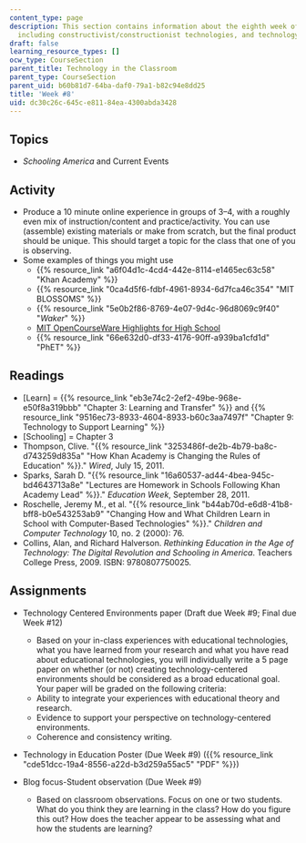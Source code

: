 ```yaml
---
content_type: page
description: This section contains information about the eighth week of the course,
  including constructivist/constructionist technologies, and technology and learning.
draft: false
learning_resource_types: []
ocw_type: CourseSection
parent_title: Technology in the Classroom
parent_type: CourseSection
parent_uid: b60b81d7-64ba-daf0-79a1-b82c94e8dd25
title: 'Week #8'
uid: dc30c26c-645c-e811-84ea-4300abda3428
---
```

## Topics

- *Schooling America* and Current Events

## Activity

- Produce a 10 minute online experience in groups of 3–4, with a roughly even mix of instruction/content and practice/activity. You can use (assemble) existing materials or make from scratch, but the final product should be unique. This should target a topic for the class that one of you is observing.
- Some examples of things you might use
    - {{% resource_link "a6f04d1c-4cd4-442e-8114-e1465ec63c58" "Khan Academy" %}}
    - {{% resource_link "0ca4d5f6-fdbf-4961-8934-6d7fca46c354" "MIT BLOSSOMS" %}}
    - {{% resource_link "5e0b2f86-8769-4e07-9d4c-96d8069c9f40" "*Waker*" %}}
    - [MIT OpenCourseWare Highlights for High School](/high-school/)
    - {{% resource_link "66e632d0-df33-4176-90ff-a939ba1cfd1d" "PhET" %}}

## Readings

- \[Learn\] = {{% resource_link "eb3e74c2-2ef2-49be-968e-e50f8a319bbb" "Chapter 3: Learning and Transfer" %}} and {{% resource_link "9516ec73-8933-4604-8933-b60c3aa7497f" "Chapter 9: Technology to Support Learning" %}}
- \[Schooling\] = Chapter 3
- Thompson, Clive. "{{% resource_link "3253486f-de2b-4b79-ba8c-d743259d835a" "How Khan Academy is Changing the Rules of Education" %}}." *Wired*, July 15, 2011.
- Sparks, Sarah D. "{{% resource_link "16a60537-ad44-4bea-945c-bd4643713a8e" "Lectures are Homework in Schools Following Khan Academy Lead" %}}." *Education Week*, September 28, 2011.
- Roschelle, Jeremy M., et al. "{{% resource_link "b44ab70d-e6d8-41b8-bff8-b0e543253ab9" "Changing How and What Children Learn in School with Computer-Based Technologies" %}}." *Children and Computer Technology* 10, no. 2 (2000): 76.
- Collins, Alan, and Richard Halverson. *Rethinking Education in the Age of Technology: The Digital Revolution and Schooling in America*. Teachers College Press, 2009. ISBN: 9780807750025.

## Assignments

- Technology Centered Environments paper (Draft due Week #9; Final due Week #12)   
      
    - Based on your in-class experiences with educational technologies, what you have learned from your research and what you have read about educational technologies, you will individually write a 5 page paper on whether (or not) creating technology-centered environments should be considered as a broad educational goal. Your paper will be graded on the following criteria:
    - Ability to integrate your experiences with educational theory and research.
    - Evidence to support your perspective on technology-centered environments.
    - Coherence and consistency writing.
- Technology in Education Poster (Due Week #9) ({{% resource_link "cde51dcc-19a4-8556-a22d-b3d259a55ac5" "PDF" %}})
- Blog focus-Student observation (Due Week #9)   
      
    - Based on classroom observations. Focus on one or two students. What do you think they are learning in the class? How do you figure this out? How does the teacher appear to be assessing what and how the students are learning?